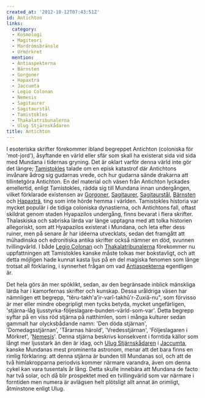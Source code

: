```yaml
---
created_at: '2012-10-12T07:43:51Z'
id: Antichton
links:
  category:
  - Kosmologi
  - Magiteori
  - Mardrömsbränsle
  - Urmörkret
  mention:
  - Antiaspekterna
  - Bärnsten
  - Gorgoner
  - Hapaxträ
  - Jaccumta
  - Legio Colonan
  - Nemesis
  - Sagitaurer
  - Sagitaurstål
  - Tamistokles
  - Thakalatribunalerna
  - Ulug Stjärnskådaren
title: Antichton
---
```


I esoteriska skrifter förekommer ibland begreppet Antichton (coloniska för 'mot-jord'), åsyftande en
värld eller sfär som skall ha existerat sida vid sida med Mundana i tidernas gryning. Det är oklart
varför denna värld inte gör det längre; [Tamistokles] talade om en episk katastrof där Antichtons
invånare ådrog sig gudarnas vrede, och hur gudarna sände drakarna att tillintetgöra Antichton. En
del material och väsen från Antichton lyckades emellertid, enligt Tamistokles, rädda sig till
Mundana innan undergången, vilket förklarade existensen av [Gorgoner], [Sagitaurer], [Sagitaurstål],
[Bärnsten] och [Hapaxträ], ting som inte hörde hemma i världen. Tamistokles historia var mycket
populär i de tidiga coloniska dynastierna, och Antichtons fall, oftast skildrat genom staden
Hyapazilos undergång, finns bevarat i flera skrifter. Thalaskiska och sabriska lärda var länge
upptagna med att tolka historien allegoriskt, som att Hyapazilos existerat i Mundana, och leta efter
dess ruiner, men på senare år har idéerna utvecklats, sedan det framgått att mûhadinska och
edronitiska antika skrifter också nämner en död, svunnen tvillingvärld. I både [Legio Colonan] och
[Thakalatribunalerna] förekommer nu uppfattningen att Tamistokles kanske måste tolkas mer
bokstavligt, och att detta möjligen hade kunnat kasta ljus på en del magiska fenomen som länge
trotsat all förklaring, i synnerhet frågan om vad [Antiaspekterna] egentligen är.

Det hela görs än mer spöklikt, sedan, av den begränsade inblick mänskliga lärda har i kamorfernas
skrifter och kunskap. Dessa uråldriga väsen har nämnligen ett begrepp,
"têru-takh'a'ir-varî-takhû'r-Zuxiâ-nu", som förvisso är mer eller mindre obegripligt men tycks
betyda, mycket ungefärligen, 'stjärna-låg ljusstyrka-följeslagare-bunden-värld-som-var'. Detta
begrepp syftar på en viss röd stjärna på natthimlen, som i många kulturer sedan gammalt har
olycksbådande namn: 'Den döda stjärnan', 'Domedagsstjärnan', 'Tårarnas härold', 'Vredesstjärnan',
'Följeslagaren i Mörkret', '[Nemesis]'. Denna stjärna beskrivs konsekvent i forntida källor som
långt mer ljusstark än den är idag, och [Ulug Stjärnskådaren] i [Jaccumta], kanske Mundanas mest
prominenta astronom, menar att det bara finns en rimlig förklaring: att denna stjärna är bunden till
Mundanas sol, och att de två himlakropparna periodvis kommer närmare varandra, även om denna cykel
kan vara tusentals år lång. Detta skulle innebära att Mundana de facto har två solar, och då blir
prospektet med en tvillingvärld som var närmare i forntiden men numera är avlägsen helt plötsligt
allt annat än orimligt, åtminstone enligt Ulug.

  [Tamistokles]: Tamistokles
  [Gorgoner]: Gorgoner
  [Sagitaurer]: Sagitaurer
  [Sagitaurstål]: Sagitaurstål
  [Bärnsten]: Bärnsten
  [Hapaxträ]: Hapaxträ
  [Legio Colonan]: Legio_Colonan
  [Thakalatribunalerna]: Thakalatribunalerna
  [Antiaspekterna]: Antiaspekterna
  [Nemesis]: Nemesis
  [Ulug Stjärnskådaren]: Ulug_Stjärnskådaren
  [Jaccumta]: Jaccumta